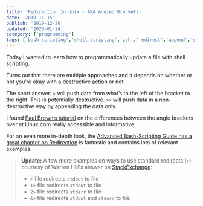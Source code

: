 ```yaml
---
title: 'Redirection In Unix - AKA Angled Brackets'
date: '2019-11-15'
publish: '2019-12-20'
updated: '2020-01-24'
category: ['programming']
tags: ['bash scripting','shell scripting','zsh','redirect','append','stdin','stdout']
---
```

Today I wanted to learn how to programmatically update a file with shell scripting.

Turns out that there are multiple approaches and it depends on whether or not you’re okay with a destructive action or not.

The short answer:
`>` will push data from what’s to the left of the bracket to the right. This is potentially destructive.
`>>` will push data in a non-destructive way by appending the data only.

I found [Paul Brown’s tutorial](https://www.linux.com/tutorials/understanding-angle-brackets-bash/) on the differences between the angle brackets over at Linux.com really accessible and informative.

For an even more in-depth look, the [Advanced Bash-Scripting Guide has a great chapter on Redirection](http://www.tldp.org/LDP/abs/html/io-redirection.html) is fantastic and contains lots of relevant examples.

> **Update:**
> A few more examples on ways to use standard redirects (`>`) courtesy of Warren Hill's answer on [StackExchange](https://askubuntu.com/a/350216):
> - `>` file redirects `stdout` to file
> - `1>` file redirects `stdout` to file
> - `2>` file redirects `stderr` to file
> - `&>` file redirects `stdout` and `stderr` to file